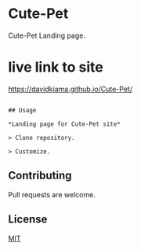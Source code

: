 # Cute-Pet
Cute-Pet Landing page.

# live link to site
https://davidkiama.github.io/Cute-Pet/
```

## Usage

*Landing page for Cute-Pet site*

> Clone repository.

> Customize.
```

## Contributing
Pull requests are welcome.


## License
[MIT](https://choosealicense.com/licenses/mit/)
